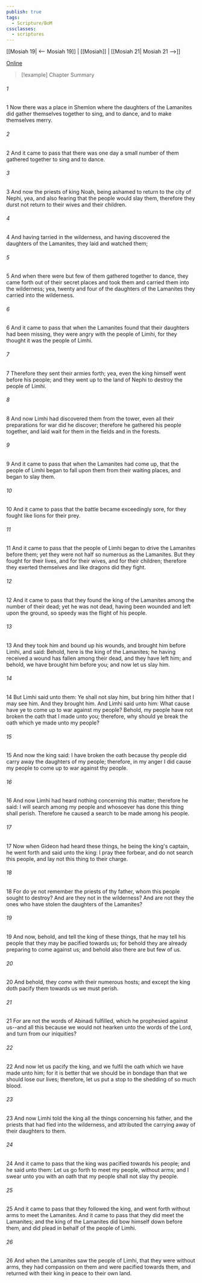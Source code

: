 ```yaml
---
publish: true
tags:
  - Scripture/BoM
cssclasses:
  - scriptures
---
```

[[Mosiah 19| <-- Mosiah 19]] | [[Mosiah]] | [[Mosiah 21| Mosiah 21 -->]]

[Online](https://churchofjesuschrist.org/study/scriptures/bofm/mosiah/20?lang=eng)

>[!example] Chapter Summary
>
###### 1
1 Now there was a place in Shemlon where the daughters of the Lamanites did gather themselves together to sing, and to dance, and to make themselves merry.
###### 2
2 And it came to pass that there was one day a small number of them gathered together to sing and to dance.
###### 3
3 And now the priests of king Noah, being ashamed to return to the city of Nephi, yea, and also fearing that the people would slay them, therefore they durst not return to their wives and their children.
###### 4
4 And having tarried in the wilderness, and having discovered the daughters of the Lamanites, they laid and watched them;
###### 5
5 And when there were but few of them gathered together to dance, they came forth out of their secret places and took them and carried them into the wilderness; yea, twenty and four of the daughters of the Lamanites they carried into the wilderness.
###### 6
6 And it came to pass that when the Lamanites found that their daughters had been missing, they were angry with the people of Limhi, for they thought it was the people of Limhi.
###### 7
7 Therefore they sent their armies forth; yea, even the king himself went before his people; and they went up to the land of Nephi to destroy the people of Limhi.
###### 8
8 And now Limhi had discovered them from the tower, even all their preparations for war did he discover; therefore he gathered his people together, and laid wait for them in the fields and in the forests.
###### 9
9 And it came to pass that when the Lamanites had come up, that the people of Limhi began to fall upon them from their waiting places, and began to slay them.
###### 10
10 And it came to pass that the battle became exceedingly sore, for they fought like lions for their prey.
###### 11
11 And it came to pass that the people of Limhi began to drive the Lamanites before them; yet they were not half so numerous as the Lamanites. But they fought for their lives, and for their wives, and for their children; therefore they exerted themselves and like dragons did they fight.
###### 12
12 And it came to pass that they found the king of the Lamanites among the number of their dead; yet he was not dead, having been wounded and left upon the ground, so speedy was the flight of his people.
###### 13
13 And they took him and bound up his wounds, and brought him before Limhi, and said: Behold, here is the king of the Lamanites; he having received a wound has fallen among their dead, and they have left him; and behold, we have brought him before you; and now let us slay him.
###### 14
14 But Limhi said unto them: Ye shall not slay him, but bring him hither that I may see him. And they brought him. And Limhi said unto him: What cause have ye to come up to war against my people? Behold, my people have not broken the oath that I made unto you; therefore, why should ye break the oath which ye made unto my people?
###### 15
15 And now the king said: I have broken the oath because thy people did carry away the daughters of my people; therefore, in my anger I did cause my people to come up to war against thy people.
###### 16
16 And now Limhi had heard nothing concerning this matter; therefore he said: I will search among my people and whosoever has done this thing shall perish. Therefore he caused a search to be made among his people.
###### 17
17 Now when Gideon had heard these things, he being the king's captain, he went forth and said unto the king: I pray thee forbear, and do not search this people, and lay not this thing to their charge.
###### 18
18 For do ye not remember the priests of thy father, whom this people sought to destroy? And are they not in the wilderness? And are not they the ones who have stolen the daughters of the Lamanites?
###### 19
19 And now, behold, and tell the king of these things, that he may tell his people that they may be pacified towards us; for behold they are already preparing to come against us; and behold also there are but few of us.
###### 20
20 And behold, they come with their numerous hosts; and except the king doth pacify them towards us we must perish.
###### 21
21 For are not the words of Abinadi fulfilled, which he prophesied against us--and all this because we would not hearken unto the words of the Lord, and turn from our iniquities?
###### 22
22 And now let us pacify the king, and we fulfil the oath which we have made unto him; for it is better that we should be in bondage than that we should lose our lives; therefore, let us put a stop to the shedding of so much blood.
###### 23
23 And now Limhi told the king all the things concerning his father, and the priests that had fled into the wilderness, and attributed the carrying away of their daughters to them.
###### 24
24 And it came to pass that the king was pacified towards his people; and he said unto them: Let us go forth to meet my people, without arms; and I swear unto you with an oath that my people shall not slay thy people.
###### 25
25 And it came to pass that they followed the king, and went forth without arms to meet the Lamanites. And it came to pass that they did meet the Lamanites; and the king of the Lamanites did bow himself down before them, and did plead in behalf of the people of Limhi.
###### 26
26 And when the Lamanites saw the people of Limhi, that they were without arms, they had compassion on them and were pacified towards them, and returned with their king in peace to their own land.



